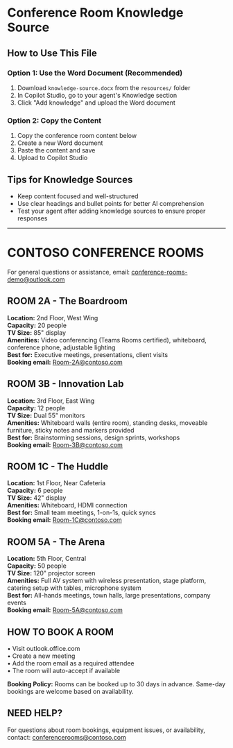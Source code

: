 # Conference Room Knowledge Source

## How to Use This File

### Option 1: Use the Word Document (Recommended)
1. Download `knowledge-source.docx` from the `resources/` folder
2. In Copilot Studio, go to your agent's Knowledge section
3. Click "Add knowledge" and upload the Word document

### Option 2: Copy the Content
1. Copy the conference room content below
2. Create a new Word document 
3. Paste the content and save
4. Upload to Copilot Studio

## Tips for Knowledge Sources
- Keep content focused and well-structured
- Use clear headings and bullet points for better AI comprehension
- Test your agent after adding knowledge sources to ensure proper responses

---

# CONTOSO CONFERENCE ROOMS

For general questions or assistance, email: conference-rooms-demo@outlook.com

## ROOM 2A - The Boardroom
**Location:** 2nd Floor, West Wing  
**Capacity:** 20 people  
**TV Size:** 85" display  
**Amenities:** Video conferencing (Teams Rooms certified), whiteboard, conference phone, adjustable lighting  
**Best for:** Executive meetings, presentations, client visits  
**Booking email:** Room-2A@contoso.com

## ROOM 3B - Innovation Lab
**Location:** 3rd Floor, East Wing  
**Capacity:** 12 people  
**TV Size:** Dual 55" monitors  
**Amenities:** Whiteboard walls (entire room), standing desks, moveable furniture, sticky notes and markers provided  
**Best for:** Brainstorming sessions, design sprints, workshops  
**Booking email:** Room-3B@contoso.com

## ROOM 1C - The Huddle
**Location:** 1st Floor, Near Cafeteria  
**Capacity:** 6 people  
**TV Size:** 42" display  
**Amenities:** Whiteboard, HDMI connection  
**Best for:** Small team meetings, 1-on-1s, quick syncs  
**Booking email:** Room-1C@contoso.com

## ROOM 5A - The Arena
**Location:** 5th Floor, Central  
**Capacity:** 50 people  
**TV Size:** 120" projector screen  
**Amenities:** Full AV system with wireless presentation, stage platform, catering setup with tables, microphone system  
**Best for:** All-hands meetings, town halls, large presentations, company events  
**Booking email:** Room-5A@contoso.com

## HOW TO BOOK A ROOM

• Visit outlook.office.com  
• Create a new meeting  
• Add the room email as a required attendee  
• The room will auto-accept if available  

**Booking Policy:** Rooms can be booked up to 30 days in advance. Same-day bookings are welcome based on availability.

## NEED HELP?

For questions about room bookings, equipment issues, or availability, contact: conferencerooms@contoso.com